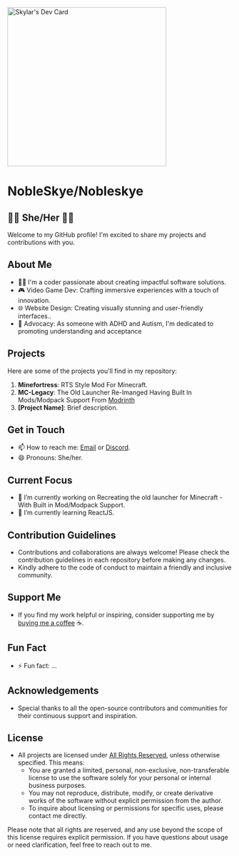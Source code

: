 <a href="https://app.daily.dev/skylar"><img src="https://api.daily.dev/devcards/v2/MGqLkeFpdnZEb4VOvCmE2.png?r=nc6&type=default" width="356" alt="Skylar's Dev Card"/></a>

# NobleSkye/Nobleskye

## 🏳️‍⚧️ She/Her 🏳️‍⚧️

Welcome to my GitHub profile! I'm excited to share my projects and contributions with you.

## About Me
- 👩‍💻 I'm a coder passionate about creating impactful software solutions.
- 🎮 Video Game Dev: Crafting immersive experiences with a touch of innovation.
- 🌐 Website Design: Creating visually stunning and user-friendly interfaces..
- 🧠 Advocacy: As someone with ADHD and Autism, I'm dedicated to promoting understanding and acceptance

## Projects
Here are some of the projects you'll find in my repository:
1. **Minefortress**: RTS Style Mod For Minecraft.
2. **MC-Legacy**: The Old Launcher Re-Imanged Having Built In Mods/Modpack Support From [Modrinth](https://modrinth.com)
3. **[Project Name]**: Brief description.

## Get in Touch
- 📫 How to reach me: [Email](mailto:Rainblueskylar@gmail.com) or [Discord](https://discord.com/PrettySkye).
- 😄 Pronouns: She/her.

## Current Focus
- 🔭 I’m currently working on Recreating the old launcher for Minecraft - With Built in Mod/Modpack Support.
- 🌱 I’m currently learning ReactJS.

## Contribution Guidelines
- Contributions and collaborations are always welcome! Please check the contribution guidelines in each repository before making any changes.
- Kindly adhere to the code of conduct to maintain a friendly and inclusive community.

## Support Me
- If you find my work helpful or inspiring, consider supporting me by [buying me a coffee](https://ko-fi.com/nobleskye) ☕️.

## Fun Fact
- ⚡ Fun fact: ...

## Acknowledgements
- Special thanks to all the open-source contributors and communities for their continuous support and inspiration.

## License
- All projects are licensed under [All Rights Reserved](https://en.wikipedia.org/wiki/All_rights_reserved), unless otherwise specified. This means:
  - You are granted a limited, personal, non-exclusive, non-transferable license to use the software solely for your personal or internal business purposes.
  - You may not reproduce, distribute, modify, or create derivative works of the software without explicit permission from the author.
  - To inquire about licensing or permissions for specific uses, please contact me directly.
  
Please note that all rights are reserved, and any use beyond the scope of this license requires explicit permission. If you have questions about usage or need clarification, feel free to reach out to me.
